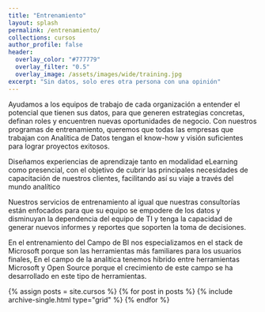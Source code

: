 ```yaml
---
title: "Entrenamiento"
layout: splash
permalink: /entrenamiento/
collections: cursos
author_profile: false
header:
  overlay_color: "#777779"
  overlay_filter: "0.5"
  overlay_image: /assets/images/wide/training.jpg
excerpt: "Sin datos, solo eres otra persona con una opinión"
---
```


Ayudamos a los equipos de trabajo de cada organización a entender el potencial que tienen sus datos, para que generen estrategias concretas, definan roles y encuentren nuevas oportunidades de negocio. Con nuestros programas de entrenamiento, queremos que todas las empresas que trabajan con Analítica de Datos tengan el know-how y visión suficientes para lograr proyectos exitosos.

Diseñamos experiencias de aprendizaje tanto en modalidad eLearning como presencial, con el objetivo de cubrir las principales necesidades de capacitación de nuestros clientes, facilitando así su viaje a través del mundo analítico

Nuestros servicios de entrenamiento al igual que nuestras consultorías están enfocados para que su equipo se empodere de los datos y disminuyan la dependencia del equipo de TI y tenga la capacidad de generar nuevos informes y reportes que soporten la toma de decisiones.

En el entrenamiento del Campo de BI nos especializamos en el stack de Microsoft porque son las herramientas más familiares para los usuarios finales, En el campo de la analítica tenemos hibrido entre herramientas Microsoft y Open Source porque el crecimiento de este campo se ha desarrollado en este tipo de herramientas.

<div class="grid__wrapper">
  {% assign posts = site.cursos %}
  {% for post in posts %}
    {% include archive-single.html type="grid" %}
  {% endfor %}
</div>

